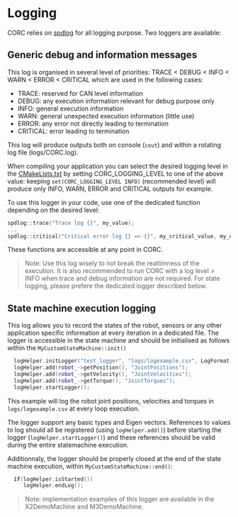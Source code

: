 # Logging

  CORC relies on [spdlog](https://github.com/gabime/spdlog) for all logging purpose. Two loggers are available:
  
## Generic debug and information messages
  
This log is organised in several level of priorities: TRACE < DEBUG < INFO < WARN < ERROR < CRITICAL which are used in the following cases:
- TRACE: reserved for CAN level information
- DEBUG: any execution information relevant for debug purpose only
- INFO: general execution information
- WARN: general unexpected execution information (little use)
- ERROR: any error not directly leading to termination
- CRITICAL: error leading to termination
    
This log will produce outputs both on console (`cout`) and within a rotating log file (logs/CORC.log).
    
When compiling your application you can select the desired logging level in the [CMakeLists.txt](../../CMakeLists.txt) by setting CORC_LOGGING_LEVEL to one of the above value: 
keeping `set(CORC_LOGGING_LEVEL INFO)` (recommended level) will produce only INFO, WARN, ERROR and CRITICAL outputs for example.
    
To use this logger in your code, use one of the dedicated function depending on the desired level: 
```C++
spdlog::trace("Trace log {}", my_value);
...
spdlog::critical("Critical error log {} => {}", my_critical_value, my_other_critical_value);
```
These functions are accessible at any point in CORC.
    
> Note: Use this log wisely to not break the realtimness of the execution. It is also recommended to run CORC with a log level > INFO when trace and debug information are not required. For state logging, please prefere the dedicated logger described below.
  
  
## State machine execution logging
  
This log allows you to record the states of the robot, sensors or any other application specific information at every iteration in a dedicated file. The logger is accessible in the state machine and should be initialised as follows within the `MyCustomStateMachine::init()`
  
  ```C++
    logHelper.initLogger("test_logger", "logs/logexample.csv", LogFormat::CSV, true);
    logHelper.add(robot_->getPosition(), "JointPositions");
    logHelper.add(robot_->getVelocity(), "JointVelocities");
    logHelper.add(robot_->getTorque(), "JointTorques");
    logHelper.startLogger();
  ```

This example will log the robot joint positions, velocities and torques in `logs/logexample.csv` at every loop execution. 
  
The logger support any basic types and Eigen vectors. References to values to log should all be registered (using `logHelper.add()`) before starting the logger (`logHelper.startLogger()`) and these references should be valid during the entire statemachine execution.
  
Additionnaly, the logger should be properly closed at the end of the state machine execution, within `MyCustomStateMachine::end()`:
  ```C++
    if(logHelper.isStarted())
       logHelper.endLog();
  ```

> Note: implementation examples of this logger are available in the X2DemoMachine and M3DemoMachine.